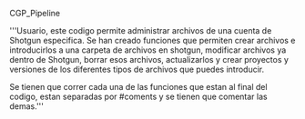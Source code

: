 CGP_Pipeline

'''Usuario, este codigo permite administrar archivos de una cuenta de Shotgun especifica.
Se han creado funciones que permiten crear archivos e introducirlos a una carpeta de archivos en shotgun, modificar archivos ya dentro de Shotgun, borrar esos archivos, actualizarlos y crear proyectos y versiones de los diferentes tipos de archivos que puedes introducir.

Se tienen que correr cada una de las funciones que estan al final del codigo, estan separadas por #coments y se tienen que comentar las demas.'''